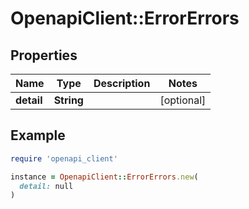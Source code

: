 # OpenapiClient::ErrorErrors

## Properties

| Name | Type | Description | Notes |
| ---- | ---- | ----------- | ----- |
| **detail** | **String** |  | [optional] |

## Example

```ruby
require 'openapi_client'

instance = OpenapiClient::ErrorErrors.new(
  detail: null
)
```

